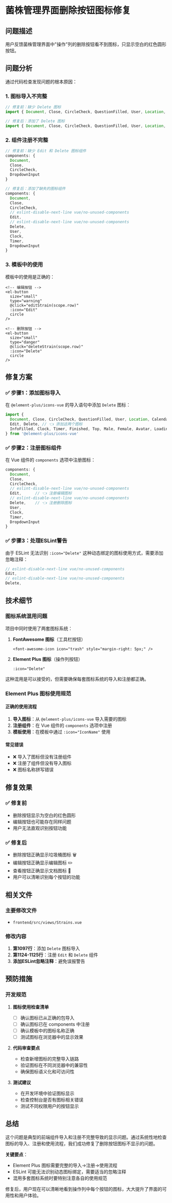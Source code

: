 # 菌株管理界面删除按钮图标修复

## 问题描述

用户反馈菌株管理界面中"操作"列的删除按钮看不到图标，只显示空白的红色圆形按钮。

## 问题分析

通过代码检查发现问题的根本原因：

### 1. **图标导入不完整**
```javascript
// 修复前：缺少 Delete 图标
import { Document, Close, CircleCheck, QuestionFilled, User, Location, Calendar, Files, Edit, InfoFilled, Clock, Timer, Finished, Top, Male, Female, Avatar, Loading } from '@element-plus/icons-vue'

// 修复后：添加了 Delete 图标
import { Document, Close, CircleCheck, QuestionFilled, User, Location, Calendar, Files, Edit, Delete, InfoFilled, Clock, Timer, Finished, Top, Male, Female, Avatar, Loading } from '@element-plus/icons-vue'
```

### 2. **组件注册不完整**
```javascript
// 修复前：缺少 Edit 和 Delete 图标组件
components: {
  Document,
  Close,
  CircleCheck,
  DropdownInput
}

// 修复后：添加了缺失的图标组件
components: {
  Document,
  Close,
  CircleCheck,
  // eslint-disable-next-line vue/no-unused-components
  Edit,
  // eslint-disable-next-line vue/no-unused-components
  Delete,
  User,
  Clock,
  Timer,
  DropdownInput
}
```

### 3. **模板中的使用**
模板中的使用是正确的：
```vue
<!-- 编辑按钮 -->
<el-button
  size="small"
  type="warning"
  @click="editStrain(scope.row)"
  :icon="Edit"
  circle
/>

<!-- 删除按钮 -->
<el-button
  size="small"
  type="danger"
  @click="deleteStrain(scope.row)"
  :icon="Delete"
  circle
/>
```

## 修复方案

### ✅ **步骤1：添加图标导入**
在 `@element-plus/icons-vue` 的导入语句中添加 `Delete` 图标：

```javascript
import { 
  Document, Close, CircleCheck, QuestionFilled, User, Location, Calendar, Files, 
  Edit, Delete, // 👈 添加这两个图标
  InfoFilled, Clock, Timer, Finished, Top, Male, Female, Avatar, Loading 
} from '@element-plus/icons-vue'
```

### ✅ **步骤2：注册图标组件**
在 Vue 组件的 `components` 选项中注册图标：

```javascript
components: {
  Document,
  Close,
  CircleCheck,
  // eslint-disable-next-line vue/no-unused-components
  Edit,      // 👈 注册编辑图标
  // eslint-disable-next-line vue/no-unused-components  
  Delete,    // 👈 注册删除图标
  User,
  Clock,
  Timer,
  DropdownInput
}
```

### ✅ **步骤3：处理ESLint警告**
由于 ESLint 无法识别 `:icon="Delete"` 这种动态绑定的图标使用方式，需要添加忽略注释：

```javascript
// eslint-disable-next-line vue/no-unused-components
Edit,
// eslint-disable-next-line vue/no-unused-components
Delete,
```

## 技术细节

### **图标系统混用问题**
项目中同时使用了两套图标系统：

1. **FontAwesome 图标**（工具栏按钮）
   ```vue
   <font-awesome-icon icon="trash" style="margin-right: 5px;" />
   ```

2. **Element Plus 图标**（操作列按钮）
   ```vue
   :icon="Delete"
   ```

这种混用是可以接受的，但需要确保每套图标系统的导入和注册都正确。

### **Element Plus 图标使用规范**

#### **正确的使用流程**
1. **导入图标**：从 `@element-plus/icons-vue` 导入需要的图标
2. **注册组件**：在 Vue 组件的 `components` 选项中注册
3. **模板使用**：在模板中通过 `:icon="IconName"` 使用

#### **常见错误**
- ❌ 导入了图标但没有注册组件
- ❌ 注册了组件但没有导入图标
- ❌ 图标名称拼写错误

## 修复效果

### ✅ **修复前**
- 删除按钮显示为空白的红色圆形
- 编辑按钮也可能存在同样问题
- 用户无法直观识别按钮功能

### ✅ **修复后**
- 删除按钮正确显示垃圾桶图标 🗑️
- 编辑按钮正确显示编辑图标 ✏️
- 查看按钮正确显示文档图标 📄
- 用户可以清晰识别每个按钮的功能

## 相关文件

### **主要修改文件**
- `frontend/src/views/Strains.vue`

### **修改内容**
1. **第1097行**：添加 `Delete` 图标导入
2. **第1124-1125行**：注册 `Edit` 和 `Delete` 组件
3. **添加ESLint忽略注释**：避免误报警告

## 预防措施

### **开发规范**
1. **图标使用检查清单**
   - [ ] 确认图标已从正确的包导入
   - [ ] 确认图标已在 components 中注册
   - [ ] 确认模板中的图标名称正确
   - [ ] 测试图标在浏览器中的显示效果

2. **代码审查要点**
   - 检查新增图标的完整导入链路
   - 验证图标在不同浏览器中的兼容性
   - 确保图标语义化和可访问性

3. **测试建议**
   - 在开发环境中验证图标显示
   - 检查控制台是否有图标相关错误
   - 测试不同权限用户的按钮显示

## 总结

这个问题是典型的前端组件导入和注册不完整导致的显示问题。通过系统性地检查图标的导入、注册和使用流程，我们成功修复了删除按钮图标不显示的问题。

**关键要点**：
- Element Plus 图标需要完整的导入→注册→使用流程
- ESLint 可能无法识别动态图标绑定，需要适当的忽略注释
- 混用多套图标系统时要特别注意各自的使用规范

修复后，用户现在可以清晰地看到操作列中每个按钮的图标，大大提升了界面的可用性和用户体验。
